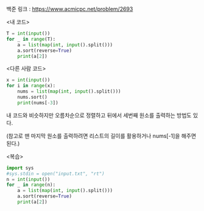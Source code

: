 백준 링크 : https://www.acmicpc.net/problem/2693

<내 코드>

```python
T = int(input())
for _ in range(T):
    a = list(map(int, input().split()))
    a.sort(reverse=True)
    print(a[2])
```

<다른 사람 코드>

```python
x = int(input())
for i in range(x):
    nums = list(map(int, input().split()))
    nums.sort()
    print(nums[-3])
```

내 코드와 비슷하지만 오름차순으로 정렬하고 뒤에서 세번째 원소를 출력하는 방법도 있다.

(참고로 맨 마지막 원소를 출력하려면 리스트의 길이를 활용하거나 nums[-1]을 해주면 된다.)

<복습>

```python
import sys
#sys.stdin = open("input.txt", "rt")
n = int(input())
for _ in range(n):
    a = list(map(int, input().split()))
    a.sort(reverse=True)
    print(a[2])
```
